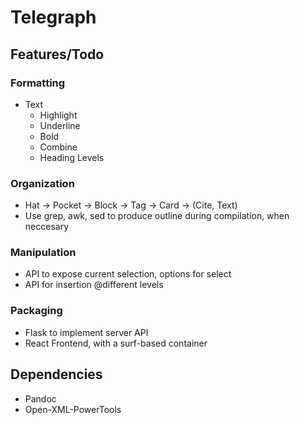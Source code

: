 # Telegraph


## Features/Todo
### Formatting
+ Text
	+ Highlight
	+ Underline
	+ Bold
	+ Combine
	+ Heading Levels


### Organization
+ Hat -> Pocket -> Block -> Tag -> Card -> (Cite, Text)
+ Use grep, awk, sed to produce outline during compilation, when neccesary

### Manipulation
+ API to expose current selection, options for select
+ API for insertion @different levels

### Packaging
+ Flask to implement server API
+ React Frontend, with a surf-based container


## Dependencies
+ Pandoc
+ Open-XML-PowerTools
